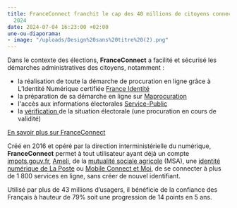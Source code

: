 ```yaml
---
title: FranceConnect franchit le cap des 40 millions de citoyens connectés en juin
  2024
date: 2024-07-04 16:23:00 +02:00
une-ou-diaporama:
- image: "/uploads/Design%20sans%20titre%20(2).png"
---
```


Dans le contexte des élections, **FranceConnect** a facilité et sécurisé les démarches administratives des citoyens, notamment :

* la réalisation de toute la démarche de procuration en ligne grâce à L’Identité Numérique certifiée [France Identité](https://france-identite.gouv.fr/)
* la préparation de sa démarche en ligne sur [Maprocuration](https://www.maprocuration.gouv.fr/)
* l'accès aux informations électorales [Service-Public](https://www.service-public.fr/particuliers/vosdroits/N47)
* la [vérification ](https://www.service-public.fr/particuliers/vosdroits/R58939)de la situation électorale (une procuration en cours de validité)

[En savoir plus sur FranceConnect](https://franceconnect.gouv.fr/)

Créé en 2016 et opéré par la direction interministérielle du numérique, **FranceConnect** permet à tout utilisateur ayant déjà un compte [impots.gouv.fr](https://www.impots.gouv.fr/accueil), [Ameli](https://www.ameli.fr/), de la [mutualité sociale agricole](https://www.msa.fr/lfp) (MSA), une [identité numérique de La Poste](https://lidentitenumerique.laposte.fr/) ou [Mobile Connect et Moi](https://apps.apple.com/fr/app/mobile-connect-et-moi/id1261340518), de se connecter à plus de 1 800 services en ligne, sans créer de nouvel identifiant.

Utilisé par plus de 43 millions d’usagers, il bénéficie de la confiance des Français à hauteur de 79% soit une progression de 14 points en 5 ans.